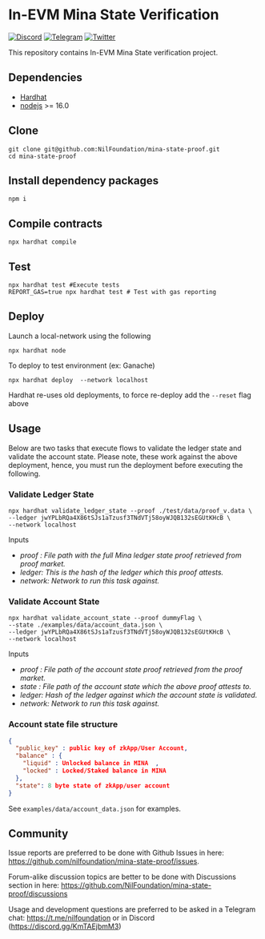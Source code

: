# In-EVM Mina State Verification

[![Discord](https://img.shields.io/discord/969303013749579846.svg?logo=discord&style=flat-square)](https://discord.gg/KmTAEjbmM3)
[![Telegram](https://img.shields.io/badge/Telegram-2CA5E0?style=flat-square&logo=telegram&logoColor=dark)](https://t.me/nilfoundation)
[![Twitter](https://img.shields.io/twitter/follow/nil_foundation)](https://twitter.com/nil_foundation)

This repository contains In-EVM Mina State verification project.

## Dependencies

- [Hardhat](https://hardhat.org/)
- [nodejs](https://nodejs.org/en/) >= 16.0


## Clone
```
git clone git@github.com:NilFoundation/mina-state-proof.git
cd mina-state-proof
```

## Install dependency packages
```
npm i
```

## Compile contracts
```
npx hardhat compile
```

## Test
```
npx hardhat test #Execute tests
REPORT_GAS=true npx hardhat test # Test with gas reporting
```

## Deploy

Launch a local-network using the following
```
npx hardhat node
```

To deploy to test environment (ex: Ganache)
```
npx hardhat deploy  --network localhost 
```

Hardhat re-uses old deployments, to force re-deploy add the `--reset` flag above

## Usage

Below are two tasks that execute flows to validate the ledger state and validate the account state.
Please note, these work against the above deployment, hence, you must run the deployment before executing
the following.

### Validate Ledger State
```
npx hardhat validate_ledger_state --proof ./test/data/proof_v.data \ 
--ledger jwYPLbRQa4X86tSJs1aTzusf3TNdVTj58oyWJQB132sEGUtKHcB \  
--network localhost
```
Inputs
- _proof : File path with the full Mina ledger state proof retrieved from proof market._
- _ledger: This is the hash of the ledger which this proof attests._
- _network: Network to run this task against._


### Validate Account State
```
npx hardhat validate_account_state --proof dummyFlag \  
--state ./examples/data/account_data.json \
--ledger jwYPLbRQa4X86tSJs1aTzusf3TNdVTj58oyWJQB132sEGUtKHcB \ 
--network localhost
```
Inputs
- _proof : File path of the account state proof retrieved from the proof market._
- _state : File path of the account state which the above proof attests to._
- _ledger: Hash of the ledger against which the account state is validated._
- _network: Network to run this task against._

### Account state file structure

```JSON
{
  "public_key" : public key of zkApp/User Account,
  "balance" : {
    "liquid" : Unlocked balance in MINA  ,
    "locked" : Locked/Staked balance in MINA 
  },
  "state": 8 byte state of zkApp/user account
}

```
See `examples/data/account_data.json` for examples.

## Community

Issue reports are preferred to be done with Github Issues in here: https://github.com/nilfoundation/mina-state-proof/issues.

Forum-alike discussion topics are better to be done with Discussions section in here: https://github.com/NilFoundation/mina-state-proof/discussions

Usage and development questions are preferred to be asked in a Telegram chat: https://t.me/nilfoundation or in Discord (https://discord.gg/KmTAEjbmM3)
